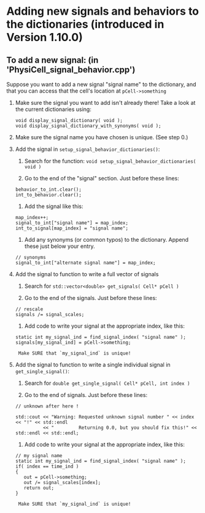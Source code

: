 # Adding new signals and behaviors to the dictionaries (introduced in Version 1.10.0)

## To add a new signal: (in 'PhysiCell_signal_behavior.cpp')

Suppose you want to add a new signal "signal name" to the dictionary, and that you can access that the cell's location at `pCell->something`

1. Make sure the signal you want to add isn't already there! Take a look at the current dictionaries using: 

	```
	void display_signal_dictionary( void );    
	void display_signal_dictionary_with_synonyms( void );
	```    
1. Make sure the signal name you have chosen is unique. (See step 0.)    

1. Add the signal in `setup_signal_behavior_dictionaries()`: 

   1. Search for the function: `void setup_signal_behavior_dictionaries( void )`
   
   1. Go to the end of the "signal" section. Just before these lines: 
    
	```
	behavior_to_int.clear(); 	
	int_to_behavior.clear();   
	```
   1. Add the signal like this: 
    
	```
	map_index++; 
	signal_to_int["signal name"] = map_index; 
	int_to_signal[map_index] = "signal name"; 
	```
   1. Add any synonyms (or common typos) to the dictionary. Append these just below your entry. 
   
	```
	// synonyms 
	signal_to_int["alternate signal name"] = map_index; 
	```
1. Add the signal to function to write a full vector of signals 

   1. Search for `std::vector<double> get_signals( Cell* pCell )`

   1. Go to the end of the signals. Just before these lines: 
	```
	// rescale 
	signals /= signal_scales;     
	```
    1. Add code to write your signal at the appropriate index, like this: 
   
	```
	static int my_signal_ind = find_signal_index( "signal name" ); 
	signals[my_signal_ind] = pCell->something; 
	```
	
        Make SURE that `my_signal_ind` is unique!

1. Add the signal to function to write a single individual signal in `get_single_signal()`: 

   1. Search for `double get_single_signal( Cell* pCell, int index )`

   1. Go to the end of signals. Just before these lines: 
	```
	// unknown after here !

	std::cout << "Warning: Requested unknown signal number " << index << "!" << std::endl
	          << "         Returning 0.0, but you should fix this!" << std::endl << std::endl;     

	```
   1. Add code to write your signal at the appropriate index, like this: 
	```
	// my signal name 
	static int my_signal_ind = find_signal_index( "signal name" ); 
	if( index == time_ind )
	{
	   out = pCell->something;      
	   out /= signal_scales[index]; 
	   return out; 
	} 
	```
		
        Make SURE that `my_signal_ind` is unique!







